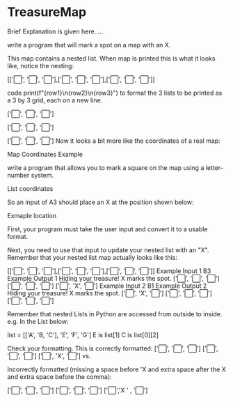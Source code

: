 # TreasureMap
Brief Explanation is given here.....

write a program that will mark a spot on a map with an X.

This map contains a nested list. When map is printed this is what it looks like, notice the nesting:

[['⬜️', '⬜️', '⬜️'],['⬜️', '⬜️', '⬜️'],['⬜️', '⬜️', '⬜️']]

code print(f"{row1}\n{row2}\n{row3}") to format the 3 lists to be printed as a 3 by 3 grid, each on a new line.

['⬜️', '⬜️', '⬜️']

['⬜️', '⬜️', '⬜️']

['⬜️', '⬜️', '⬜️']
Now it looks a bit more like the coordinates of a real map:

Map Coordinates Example

write a program that allows you to mark a square on the map using a letter-number system.

List coordinates

So an input of A3 should place an X at the position shown below:

Exmaple location

First, your program must take the user input and convert it to a usable format.

Next, you need to use that input to update your nested list with an "X". Remember that your nested list map actually looks like this:

[['⬜️', '⬜️', '⬜️'],['⬜️', '⬜️', '⬜️'],['⬜️', '⬜️', '⬜️']]
Example Input 1
B3
Example Output 1
Hiding your treasure! X marks the spot.
['⬜️', '️⬜️', '️⬜️']
['⬜️', '⬜️', '️⬜️']
['⬜️️', 'X', '⬜️️']
Example Input 2
B1
Example Output 2
Hiding your treasure! X marks the spot.
['⬜️', 'X', '️⬜️']
['⬜️', '⬜️', '️⬜️']
['⬜️️', '⬜️️', '⬜️️']

Remember that nested Lists in Python are accessed from outside to inside. e.g. In the List below:

list = [['A', 'B, 'C'], 'E', 'F', 'G']
E is list[1] C is list[0][2]

Check your formatting. This is correctly formatted:
['⬜️', '⬜️', '⬜️']
['⬜️', '⬜️', '⬜️']
['⬜️', 'X', '⬜️']
vs.

Incorrectly formatted (missing a space before 'X and extra space after the X and extra space before the comma):

['⬜️', '⬜️', '⬜️']
['⬜️', '⬜️', '⬜️']
['⬜️','X ' , '⬜️']
